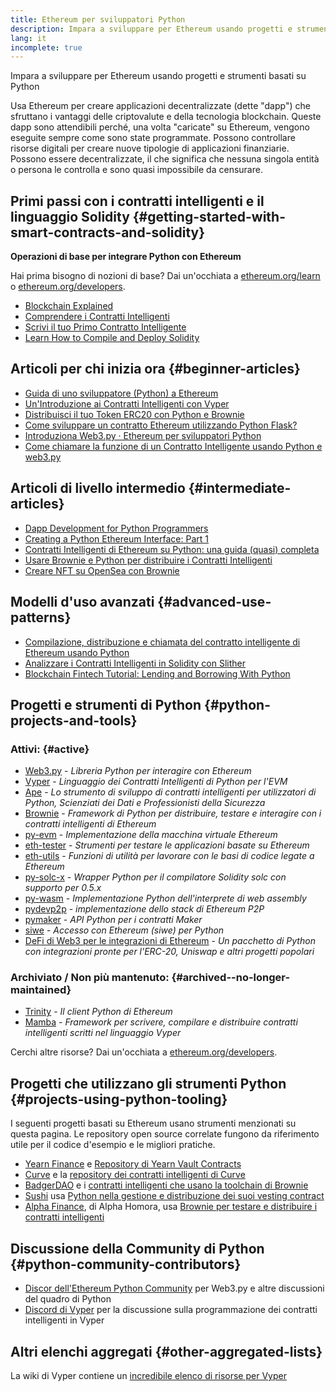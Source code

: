 ```yaml
---
title: Ethereum per sviluppatori Python
description: Impara a sviluppare per Ethereum usando progetti e strumenti basati su Python
lang: it
incomplete: true
---
```


<div class="featured">Impara a sviluppare per Ethereum usando progetti e strumenti basati su Python</div>

Usa Ethereum per creare applicazioni decentralizzate (dette "dapp") che sfruttano i vantaggi delle criptovalute e della tecnologia blockchain. Queste dapp sono attendibili perché, una volta "caricate" su Ethereum, vengono eseguite sempre come sono state programmate. Possono controllare risorse digitali per creare nuove tipologie di applicazioni finanziarie. Possono essere decentralizzate, il che significa che nessuna singola entità o persona le controlla e sono quasi impossibile da censurare.

## Primi passi con i contratti intelligenti e il linguaggio Solidity {#getting-started-with-smart-contracts-and-solidity}

**Operazioni di base per integrare Python con Ethereum**

Hai prima bisogno di nozioni di base? Dai un'occhiata a [ethereum.org/learn](/learn/) o [ethereum.org/developers](/developers/).

- [Blockchain Explained](https://kauri.io/article/d55684513211466da7f8cc03987607d5/blockchain-explained)
- [Comprendere i Contratti Intelligenti](https://kauri.io/article/e4f66c6079e74a4a9b532148d3158188/ethereum-101-part-5-the-smart-contract)
- [Scrivi il tuo Primo Contratto Intelligente](https://kauri.io/article/124b7db1d0cf4f47b414f8b13c9d66e2/remix-ide-your-first-smart-contract)
- [Learn How to Compile and Deploy Solidity](https://kauri.io/article/973c5f54c4434bb1b0160cff8c695369/understanding-smart-contract-compilation-and-deployment)

## Articoli per chi inizia ora {#beginner-articles}

- [Guida di uno sviluppatore (Python) a Ethereum](https://snakecharmers.ethereum.org/a-developers-guide-to-ethereum-pt-1/)
- [Un'Introduzione ai Contratti Intelligenti con Vyper](https://kauri.io/#collections/Getting%20Started/an-introduction-to-smart-contracts-with-vyper/)
- [Distribuisci il tuo Token ERC20 con Python e Brownie](https://betterprogramming.pub/python-blockchain-token-deployment-tutorial-create-an-erc20-77a5fd2e1a58)
- [Come sviluppare un contratto Ethereum utilizzando Python Flask?](https://medium.com/coinmonks/how-to-develop-ethereum-contract-using-python-flask-9758fe65976e)
- [Introduziona Web3.py · Ethereum per sviluppatori Python](https://www.dappuniversity.com/articles/web3-py-intro)
- [Come chiamare la funzione di un Contratto Intelligente usando Python e web3.py](https://stackoverflow.com/questions/57580702/how-to-call-a-smart-contract-function-using-python-and-web3-py)

## Articoli di livello intermedio {#intermediate-articles}

- [Dapp Development for Python Programmers](https://levelup.gitconnected.com/dapps-development-for-python-developers-f52b32b54f28)
- [Creating a Python Ethereum Interface: Part 1](https://hackernoon.com/creating-a-python-ethereum-interface-part-1-4d2e47ea0f4d)
- [Contratti Intelligenti di Ethereum su Python: una guida (quasi) completa](https://hackernoon.com/ethereum-smart-contracts-in-python-a-comprehensive-ish-guide-771b03990988)
- [Usare Brownie e Python per distribuire i Contratti Intelligenti](https://dev.to/patrickalphac/using-brownie-for-to-deploy-smart-contracts-1kkp)
- [Creare NFT su OpenSea con Brownie](https://www.freecodecamp.org/news/how-to-make-an-nft-and-render-on-opensea-marketplace/)

## Modelli d'uso avanzati {#advanced-use-patterns}

- [Compilazione, distribuzione e chiamata del contratto intelligente di Ethereum usando Python](https://yohanes.gultom.id/2018/11/28/compiling-deploying-and-calling-ethereum-smartcontract-using-python/)
- [Analizzare i Contratti Intelligenti in Solidity con Slither](https://kauri.io/#collections/DevOps/analyze-solidity-smart-contracts-with-slither/#analyze-solidity-smart-contracts-with-slither)
- [Blockchain Fintech Tutorial: Lending and Borrowing With Python](https://blog.chain.link/blockchain-fintech-defi-tutorial-lending-borrowing-python/)

## Progetti e strumenti di Python {#python-projects-and-tools}

### Attivi: {#active}

- [Web3.py](https://github.com/ethereum/web3.py) - _Libreria Python per interagire con Ethereum_
- [Vyper](https://github.com/ethereum/vyper/) - _Linguaggio dei Contratti Intelligenti di Python per l'EVM_
- [Ape](https://github.com/ApeWorX/ape) - _Lo strumento di sviluppo di contratti intelligenti per utilizzatori di Python, Scienziati dei Dati e Professionisti della Sicurezza_
- [Brownie](https://github.com/eth-brownie/brownie) - _Framework di Python per distribuire, testare e interagire con i contratti intelligenti di Ethereum_
- [py-evm](https://github.com/ethereum/py-evm) - _Implementazione della macchina virtuale Ethereum_
- [eth-tester](https://github.com/ethereum/eth-tester) - _Strumenti per testare le applicazioni basate su Ethereum_
- [eth-utils](https://github.com/ethereum/eth-utils/) - _Funzioni di utilità per lavorare con le basi di codice legate a Ethereum_
- [py-solc-x](https://pypi.org/project/py-solc-x/) - _Wrapper Python per il compilatore Solidity solc con supporto per 0.5.x_
- [py-wasm](https://github.com/ethereum/py-wasm) - _Implementazione Python dell'interprete di web assembly_
- [pydevp2p](https://github.com/ethereum/pydevp2p) - _implementazione dello stack di Ethereum P2P_
- [pymaker](https://github.com/makerdao/pymaker) - _API Python per i contratti Maker_
- [siwe](https://github.com/spruceid/siwe-py) - _Accesso con Ethereum (siwe) per Python_
- [DeFi di Web3 per le integrazioni di Ethereum](https://github.com/tradingstrategy-ai/web3-ethereum-defi) - _Un pacchetto di Python con integrazioni pronte per l'ERC-20, Uniswap e altri progetti popolari_

### Archiviato / Non più mantenuto: {#archived--no-longer-maintained}

- [Trinity](https://github.com/ethereum/trinity) - _Il client Python di Ethereum_
- [Mamba](https://mamba.black) - _Framework per scrivere, compilare e distribuire contratti intelligenti scritti nel linguaggio Vyper_

Cerchi altre risorse? Dai un'occhiata a [ethereum.org/developers](/developers/).

## Progetti che utilizzano gli strumenti Python {#projects-using-python-tooling}

I seguenti progetti basati su Ethereum usano strumenti menzionati su questa pagina. Le repository open source correlate fungono da riferimento utile per il codice d'esempio e le migliori pratiche.

- [Yearn Finance](https://yearn.finance/) e [Repository di Yearn Vault Contracts](https://github.com/yearn/yearn-vaults)
- [Curve](https://curve.fi/) e la [repository dei contratti intelligenti di Curve](https://github.com/curvefi/curve-contract)
- [BadgerDAO](https://badger.com/) e i [contratti intelligenti che usano la toolchain di Brownie](https://github.com/Badger-Finance/badger-system)
- [Sushi](https://sushi.com/) usa [Python nella gestione e distribuzione dei suoi vesting contract](https://github.com/sushiswap/sushi-vesting-protocols)
- [Alpha Finance](https://alphafinance.io/), di Alpha Homora, usa [Brownie per testare e distribuire i contratti intelligenti](https://github.com/AlphaFinanceLab/alpha-staking-contract)

## Discussione della Community di Python {#python-community-contributors}

- [Discor dell'Ethereum Python Community](https://discord.gg/9zk7snTfWe) per Web3.py e altre discussioni del quadro di Python
- [Discord di Vyper](<[https://discord.gg/9zk7snTfWe](https://discord.gg/SdvKC79cJk)>) per la discussione sulla programmazione dei contratti intelligenti in Vyper

## Altri elenchi aggregati {#other-aggregated-lists}

La wiki di Vyper contiene un [incredibile elenco di risorse per Vyper](https://github.com/ethereum/vyper/wiki/Vyper-tools-and-resources)
